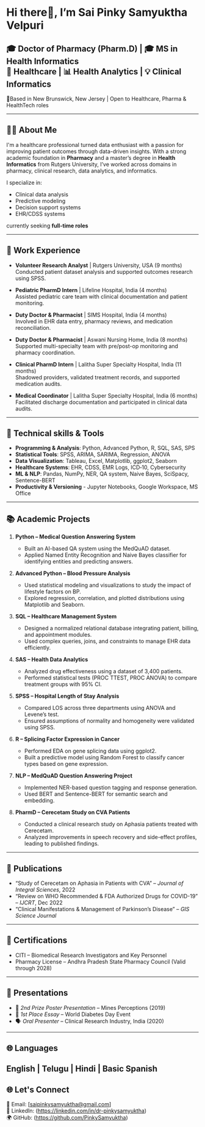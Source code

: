 <!-- 👩‍💻 HEADER -->
# Hi there👋, I’m Sai Pinky Samyuktha Velpuri

🎓 Doctor of Pharmacy (Pharm.D) | 🎓 MS in Health Informatics  
💊 Healthcare | 📊 Health Analytics | 💡 Clinical Informatics
---
📍Based in New Brunswick, New Jersey | Open to Healthcare, Pharma & HealthTech roles

---

## 👩‍⚕️ About Me

I'm a healthcare professional turned data enthusiast with a passion for improving patient outcomes through data-driven insights. With a strong academic foundation in **Pharmacy** and a master’s degree in **Health Informatics** from Rutgers University, I’ve worked across domains in pharmacy, clinical research, data analytics, and informatics.

I specialize in:
- Clinical data analysis
- Predictive modeling
- Decision support systems
- EHR/CDSS systems

currently seeking **full-time roles**

---

## 💼 Work Experience

- **Volunteer Research Analyst** | Rutgers University, USA (9 months)  
  Conducted patient dataset analysis and supported outcomes research using SPSS.

- **Pediatric PharmD Intern** | Lifeline Hospital, India (4 months)  
  Assisted pediatric care team with clinical documentation and patient monitoring.

- **Duty Doctor & Pharmacist** | SIMS Hospital, India (4 months)  
  Involved in EHR data entry, pharmacy reviews, and medication reconciliation.

- **Duty Doctor & Pharmacist** | Aswani Nursing Home, India (8 months)  
  Supported multi-specialty team with pre/post-op monitoring and pharmacy coordination.

- **Clinical PharmD Intern** | Lalitha Super Specialty Hospital, India (11 months)  
  Shadowed providers, validated treatment records, and supported medication audits.

- **Medical Coordinator** | Lalitha Super Specialty Hospital, India (6 months)  
  Facilitated discharge documentation and participated in clinical data audits.
---

## 🔧 Technical skills & Tools                              
- **Programming & Analysis**: Python, Advanced Python, R, SQL, SAS, SPS
- **Statistical Tools**: SPSS, ARIMA, SARIMA, Regression, ANOVA
- **Data Visualization**: Tableau, Excel, Matplotlib, ggplot2, Seaborn  
- **Healthcare Systems**: EHR, CDSS, EMR Logs, ICD‑10, Cybersecurity
- **ML & NLP**: Pandas, NumPy, NER, QA system, Naive Bayes, SciSpacy, Sentence-BERT
- **Productivity & Versioning** - Jupyter Notebooks, Google Workspace, MS Office
---

## 📚 Academic Projects

1. **Python – Medical Question Answering System**
   - Built an AI-based QA system using the MedQuAD dataset.
   - Applied Named Entity Recognition and Naive Bayes classifier for identifying entities and predicting answers.

2. **Advanced Python – Blood Pressure Analysis**
   - Used statistical modeling and visualizations to study the impact of lifestyle factors on BP.
   - Explored regression, correlation, and plotted distributions using Matplotlib and Seaborn.

3. **SQL – Healthcare Management System**
   - Designed a normalized relational database integrating patient, billing, and appointment modules.
   - Used complex queries, joins, and constraints to manage EHR data efficiently.

4. **SAS – Health Data Analytics**
   - Analyzed drug effectiveness using a dataset of 3,400 patients.
   - Performed statistical tests (PROC TTEST, PROC ANOVA) to compare treatment groups with 95% CI.

5. **SPSS – Hospital Length of Stay Analysis**
   - Compared LOS across three departments using ANOVA and Levene’s test.
   - Ensured assumptions of normality and homogeneity were validated using SPSS.

6. **R – Splicing Factor Expression in Cancer**
   - Performed EDA on gene splicing data using ggplot2.
   - Built a predictive model using Random Forest to classify cancer types based on gene expression.

7. **NLP – MedQuAD Question Answering Project**
   - Implemented NER-based question tagging and response generation.
   - Used BERT and Sentence-BERT for semantic search and embedding.

8. **PharmD – Cerecetam Study on CVA Patients**
   - Conducted a clinical research study on Aphasia patients treated with Cerecetam.
   - Analyzed improvements in speech recovery and side-effect profiles, leading to published findings.
---

## 📄 Publications

- “Study of Cerecetam on Aphasia in Patients with CVA” – *Journal of Integral Sciences*, 2022  
- “Review on WHO Recommended & FDA Authorized Drugs for COVID-19” – *IJCRT*, Dec 2022  
- “Clinical Manifestations & Management of Parkinson’s Disease” – *GIS Science Journal*
---

## 🧾 Certifications

- CITI – Biomedical Research Investigators and Key Personnel  
- Pharmacy License – Andhra Pradesh State Pharmacy Council (Valid through 2028)
---

## 🎤 Presentations

- 🥈 *2nd Prize Poster Presentation* – Mines Perceptions (2019)  
- 🥇 *1st Place Essay* – World Diabetes Day Event  
- 🗣️ *Oral Presenter* – Clinical Research Industry, India (2020)

---

## 🌐 Languages

English | Telugu | Hindi | Basic Spanish
---

## 🌐 Let's Connect

📧 Email: [saipinkysamyuktha@gmail.com]  
🔗 LinkedIn: (https://linkedin.com/in/dr-pinkysamyuktha)  
🌍 GitHub: (https://github.com/PinkySamyuktha)

